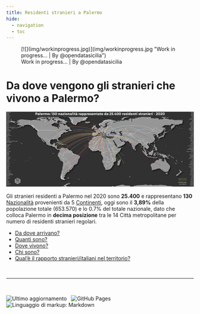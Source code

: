 ```yaml
---
title: Residenti stranieri a Palermo
hide:
  - navigation
  - toc
---
```

<style> 
/*.md-content__inner {padding-top: .5rem;  padding-bottom: .5rem; background-image:url({{ config.site_url}}img/covid19_sfondo.png);  background-repeat: no-repeat;  background-attachment: scroll;  background-position: center center;  background-size: contain;}*/
/*.md-typeset .md-content__button {display: none!important; }*/
/*.md-typeset h1, .md-typeset h2 {   display: none!important; }*/
.md-footer__inner {   display: none!important; }
.md-typeset h5 {text-transform: none!important; color: #212529!important;}
.md-typeset h3 { font-weight: bold!important; color: #212529!important;}
[dir=ltr] .md-top { margin-left: 97.1%!important;}
</style>

<figure markdown>
[![](img/workinprogress.jpg)](img/workinprogress.jpg "Work in progress... | By @opendatasicilia")
  <figcaption>Work in progress... | By @opendatasicilia</figcaption>
</figure>

# Da dove vengono gli stranieri che vivono a Palermo?
[![](img/world_clip.jpg)](img/world.jpg "Distribuzione geografica per tipologie di Aree - Scarica il file ad alta risoluzione | Realizzato con QGIS")

Gli stranieri residenti a Palermo nel 2020 sono **25.400** e rappresentano **130** [Nazionalità](https://it.wikipedia.org/wiki/Geoschema_delle_Nazioni_Unite#Asia_occidentale_(Western_Asia)) provenienti da 5 [Continenti](https://it.wikipedia.org/wiki/Continente), oggi sono il **3,89%** della popolazione totale (653.570) e lo 0.7% del totale nazionale, dato che colloca Palermo in **decima posizione** tra le 14 Città metropolitane per numero di residenti stranieri regolari.<br>

- [Da dove arrivano?](dove/provenienza/)
- [Quanti sono?](dove/quanti/)
- [Dove vivono?](dove/dove_vivono/)
- [Chi sono?](dove/chi)
- [Qual’è il rapporto stranieri/italiani nel territorio?](rapporto/rapporto/)

<body>
	   <br>
      <hr> 
	   <br>

 <img src="https://img.shields.io/github/last-commit/opendatasicilia/OpenDataSicilia-per-il-Coronavirus?color=ff9900&label=Ultimo%20aggiornamento&logo=github&logoColor=ff9900&style=for-the-badge" title="Ultimo aggiornamento">&nbsp;&nbsp;&nbsp;<img src="https://img.shields.io/github/workflow/status/opendatasicilia/OpenDataSicilia-per-il-Coronavirus/gh-deploy?color=ff9900&label=GitHub%20Pages&logo=HTML5&logoColor=ff9900&style=for-the-badge" title="GitHub Pages">&nbsp;&nbsp;&nbsp;
<img src="https://img.shields.io/static/v1?label=Linguaggio%20di%20markup&message=Markdown&color=ff9900&logo=Markdown&logoColor=ff9900&style=for-the-badge" title="Linguaggio di markup: Markdown">
         </div>
   
</body>

